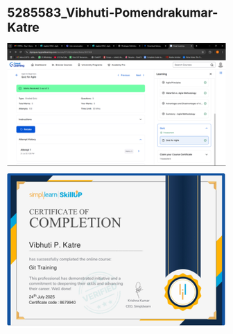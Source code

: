 # 5285583_Vibhuti-Pomendrakumar-Katre

![Agile Certificate](SDLC/5285583_VibhutiPomendrakumarKatre.png)

![Git Certificate](Git/5285583_VibhutiPomendrakumarKatre.jpg)